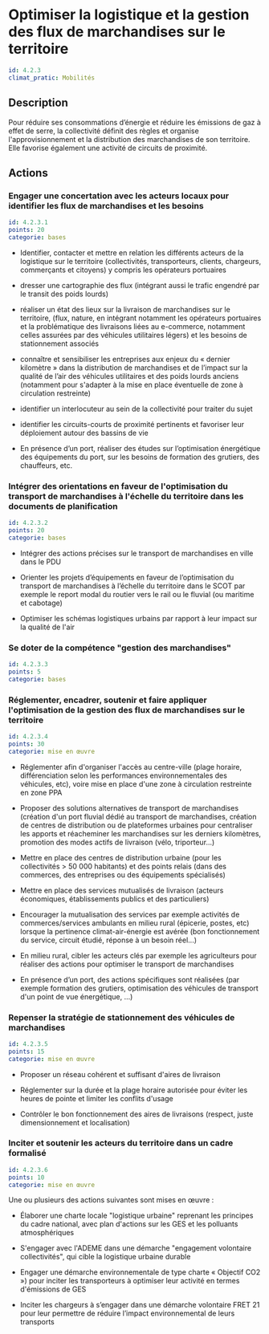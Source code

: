 # Optimiser la logistique et la gestion des flux de marchandises sur le territoire
```yaml
id: 4.2.3
climat_pratic: Mobilités
```
## Description
Pour réduire ses consommations d’énergie et réduire les émissions de gaz à effet de serre, la collectivité définit des règles et organise l'approvisionnement et la distribution des marchandises de son territoire. Elle favorise également une activité de circuits de proximité.



## Actions
### Engager une concertation avec les acteurs locaux pour identifier les flux de marchandises et les besoins
```yaml
id: 4.2.3.1
points: 20
categorie: bases
```
- Identifier, contacter et mettre en relation les différents acteurs de la logistique sur le territoire (collectivités, transporteurs, clients, chargeurs, commerçants et citoyens) y compris les opérateurs portuaires

- dresser une cartographie des flux (intégrant aussi le trafic engendré par le transit des poids lourds) 

- réaliser un état des lieux sur la livraison de marchandises sur le territoire, (flux, nature, en intégrant notamment les opérateurs portuaires et la problématique des livraisons liées au e-commerce, notamment celles assurées par des véhicules utilitaires légers) et les besoins de stationnement associés 

- connaître et sensibiliser les entreprises aux enjeux du « dernier kilomètre » dans la distribution de marchandises et de l’impact sur la qualité de l’air des véhicules utilitaires et des poids lourds anciens (notamment pour s'adapter à la mise en place éventuelle de zone à circulation restreinte)

- identifier un interlocuteur au sein de la collectivité pour traiter du sujet

- identifier les circuits-courts de proximité pertinents et favoriser leur déploiement autour des bassins de vie 

- En présence d’un port, réaliser des études sur l’optimisation énergétique des équipements du port, sur les besoins de formation des grutiers, des chauffeurs, etc. 




### Intégrer des orientations en faveur de l'optimisation du transport de marchandises à l'échelle du territoire dans les documents de planification
```yaml
id: 4.2.3.2
points: 20
categorie: bases
```
- Intégrer des actions précises sur le transport de marchandises en ville dans le PDU

- Orienter les projets d’équipements en faveur de l’optimisation du transport de marchandises à l’échelle du territoire dans le SCOT par exemple le report modal du routier vers le rail ou le fluvial (ou maritime et cabotage)

- Optimiser les schémas logistiques urbains par rapport à leur impact sur la qualité de l'air 




### Se doter de la compétence "gestion des marchandises"
```yaml
id: 4.2.3.3
points: 5
categorie: bases
```


### Réglementer, encadrer, soutenir et faire appliquer l'optimisation de la gestion des flux de marchandises sur le territoire
```yaml
id: 4.2.3.4
points: 30
categorie: mise en œuvre
```
- Réglementer afin d'organiser l'accès au centre-ville (plage horaire, différenciation selon les performances environnementales des véhicules, etc), voire mise en place d'une zone à circulation restreinte en zone PPA

- Proposer des solutions alternatives de transport de marchandises (création d'un port fluvial dédié au transport de marchandises, création de centres de distribution ou de plateformes urbaines pour centraliser les apports et réacheminer les marchandises sur les derniers kilomètres, promotion des modes actifs de livraison (vélo, triporteur...) 

- Mettre en place des centres de distribution urbaine (pour les collectivités > 50 000 habitants) et des points relais (dans des commerces, des entreprises ou des équipements spécialisés)

- Mettre en place des services mutualisés de livraison (acteurs économiques, établissements publics et des particuliers)

- Encourager la mutualisation des services par exemple activités de commerces/services ambulants en milieu rural (épicerie, postes, etc) lorsque la pertinence climat-air-énergie est avérée (bon fonctionnement du service, circuit étudié, réponse à un besoin réel...)

- En milieu rural, cibler les acteurs clés par exemple les agriculteurs pour réaliser des actions pour optimiser le transport de marchandises

- En présence d’un port, des actions spécifiques sont réalisées (par exemple formation des grutiers, optimisation des véhicules de transport d'un point de vue énergétique, …)




### Repenser la stratégie de stationnement des véhicules de marchandises
```yaml
id: 4.2.3.5
points: 15
categorie: mise en œuvre
```
- Proposer un réseau cohérent et suffisant d'aires de livraison

- Réglementer sur la durée et la plage horaire autorisée pour éviter les heures de pointe et limiter les conflits d'usage

- Contrôler le bon fonctionnement des aires de livraisons (respect, juste dimensionnement et localisation)




### Inciter et soutenir les acteurs du territoire dans un cadre formalisé
```yaml
id: 4.2.3.6
points: 10
categorie: mise en œuvre
```
Une ou plusieurs des actions suivantes sont mises en œuvre :

- Élaborer une charte locale "logistique urbaine" reprenant les principes du cadre national, avec plan d'actions sur les GES et les polluants atmosphériques 

- S'engager avec l'ADEME dans une démarche "engagement volontaire collectivités", qui cible la logistique urbaine durable

- Engager une démarche environnementale de type charte « Objectif CO2 ») pour inciter les transporteurs à optimiser leur activité en termes d'émissions de GES

- Inciter les chargeurs à s’engager dans une démarche volontaire FRET 21 pour leur permettre de réduire l’impact environnemental de leurs transports



